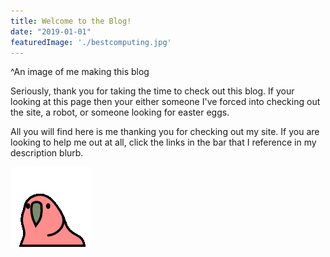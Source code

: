 ```yaml
---
title: Welcome to the Blog!
date: "2019-01-01"
featuredImage: './bestcomputing.jpg'
---
```

^An image of me making this blog
<!-- end -->
Seriously, thank you for taking the time to check out this blog. If your looking at this page then your either someone I've forced into checking out the site, a robot, or someone looking for easter eggs.

All you will find here is me thanking you for checking out my site. If you are looking to help me out at all, click the links in the bar that I reference in my description blurb.

![Construction](./partyp.gif)